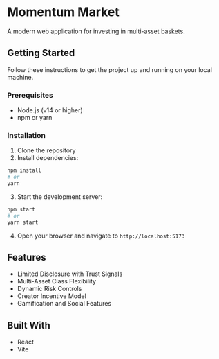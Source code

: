 # Momentum Market

A modern web application for investing in multi-asset baskets.

## Getting Started

Follow these instructions to get the project up and running on your local machine.

### Prerequisites

- Node.js (v14 or higher)
- npm or yarn

### Installation

1. Clone the repository
2. Install dependencies:

```bash
npm install
# or
yarn
```

3. Start the development server:

```bash
npm start
# or
yarn start
```

4. Open your browser and navigate to `http://localhost:5173`

## Features

- Limited Disclosure with Trust Signals
- Multi-Asset Class Flexibility
- Dynamic Risk Controls
- Creator Incentive Model
- Gamification and Social Features

## Built With

- React
- Vite 